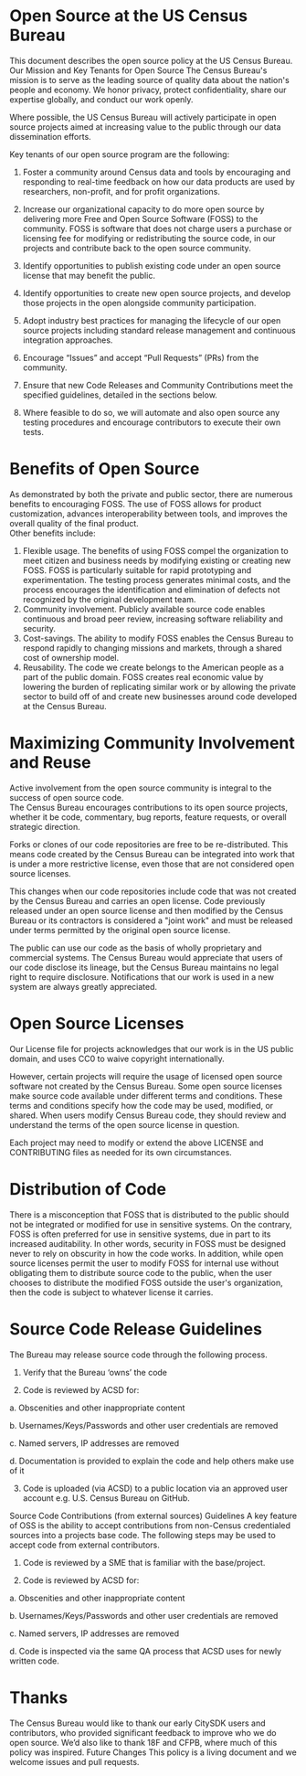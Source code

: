 # Open Source at the US Census Bureau

This document describes the open source policy at the US Census Bureau.
Our Mission and Key Tenants for Open Source
The Census Bureau's mission is to serve as the leading source of quality data about the nation's people and economy. We honor privacy, protect confidentiality, share our expertise globally, and conduct our work openly.

Where possible, the US Census Bureau will actively participate in open source projects aimed at increasing value to the public through our data dissemination efforts.  

Key tenants of our open source program are the following: 
1.	Foster a community around Census data and tools by encouraging and responding to real-time feedback on how our data products are used by researchers, non-profit, and for profit organizations.  

2.	Increase our organizational capacity to do more open source by delivering more Free and Open Source Software (FOSS) to the community. FOSS is software that does not charge users a purchase or licensing fee for modifying or redistributing the source code, in our projects and contribute back to the open source community.

3.	Identify opportunities to publish existing code under an open source license that may benefit the public.

4.	Identify opportunities to create new open source projects, and develop those projects in the open alongside community participation.  

5.	Adopt industry best practices for managing the lifecycle of our open source projects including standard release management and continuous integration approaches.

6.	Encourage “Issues” and accept “Pull Requests” (PRs) from the community.  

7.	Ensure that new Code Releases and Community Contributions meet the specified guidelines, detailed in the sections below.  

8.	Where feasible to do so, we will automate and also open source any testing procedures and encourage contributors to execute their own tests.  



# Benefits of Open Source
As demonstrated by both the private and public sector, there are numerous benefits to encouraging FOSS. The use of FOSS allows for product customization, advances interoperability between tools, and improves the overall quality of the final product.  
Other benefits include:
1.	Flexible usage. The benefits of using FOSS compel the organization to meet citizen and business needs by modifying existing or creating new FOSS. FOSS is particularly suitable for rapid prototyping and experimentation. The testing process generates minimal costs, and the process encourages the identification and elimination of defects not recognized by the original development team.
2.	Community involvement. Publicly available source code enables continuous and broad peer review, increasing software reliability and security. 
3.	Cost-savings. The ability to modify FOSS enables the Census Bureau to respond rapidly to changing missions and markets, through a shared cost of ownership model.  
4.	Reusability. The code we create belongs to the American people as a part of the public domain.  FOSS creates real economic value by lowering the burden of replicating similar work or by allowing the private sector to build off of and create new businesses around code developed at the Census Bureau.

# Maximizing Community Involvement and Reuse

Active involvement from the open source community is integral to the success of open source code.  
The Census Bureau encourages contributions to its open source projects, whether it be code, commentary, bug reports, feature requests, or overall strategic direction.

Forks or clones of our code repositories are free to be re-distributed. This means code created by the Census Bureau can be integrated into work that is under a more restrictive license, even those that are not considered open source licenses.

This changes when our code repositories include code that was not created by the Census Bureau and carries an open license. Code previously released under an open source license and then modified by the Census Bureau or its contractors is considered a "joint work" and must be released under terms permitted by the original open source license.

The public can use our code as the basis of wholly proprietary and commercial systems. The Census Bureau would appreciate that users of our code disclose its lineage, but the Census Bureau maintains no legal right to require disclosure. Notifications that our work is used in a new system are always greatly appreciated.

# Open Source Licenses

Our License file for projects acknowledges that our work is in the US public domain, and uses CC0 to waive copyright internationally.

However, certain projects will require the usage of licensed open source software not created by the Census Bureau. Some open source licenses make source code available under different terms and conditions. These terms and conditions specify how the code may be used, modified, or shared. When users modify Census Bureau code, they should review and understand the terms of the open source license in question.

Each project may need to modify or extend the above LICENSE and CONTRIBUTING files as needed for its own circumstances.

# Distribution of Code

There is a misconception that FOSS that is distributed to the public should not be integrated or modified for use in sensitive systems. On the contrary, FOSS is often preferred for use in sensitive systems, due in part to its increased auditability. In other words, security in FOSS must be designed never to rely on obscurity in how the code works.
In addition, while open source licenses permit the user to modify FOSS for internal use without obligating them to distribute source code to the public, when the user chooses to distribute the modified FOSS outside the user's organization, then the code is subject to whatever license it carries.

# Source Code Release Guidelines

The Bureau may release source code through the following process.

1.	Verify that the Bureau ‘owns’ the code

2.	Code is reviewed by ACSD for:

a.	Obscenities and other inappropriate content

b.	Usernames/Keys/Passwords and other user credentials are removed

c.	Named servers, IP addresses are removed

d.	Documentation is provided to explain the code and help others make use of it

3.	Code is uploaded (via ACSD) to a public location via an approved user account e.g. U.S. Census Bureau on GitHub.

Source Code Contributions (from external sources) Guidelines 
A key feature of OSS is the ability to accept contributions from non-Census credentialed sources into a projects base code. The following steps may be used to accept code from external contributors.

1.	Code is reviewed by a SME that is familiar with the base/project.

2.	Code is reviewed by ACSD for:

a.	Obscenities and other inappropriate content

b.	Usernames/Keys/Passwords and other user credentials are removed

c.	Named servers, IP addresses are removed

d.	Code is inspected via the same QA process that ACSD uses for newly written code.

# Thanks
The Census Bureau would like to thank our early CitySDK users and contributors, who provided significant feedback to improve who we do open source.  We’d also like to thank 18F and CFPB, where much of this policy was inspired.
Future Changes
This policy is a living document and we welcome issues and pull requests. 
 
